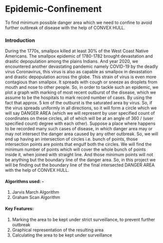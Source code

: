 # Epidemic-Confinement
To find minimum possible danger area which we need to confine to avoid further outbreak of disease with the help of CONVEX HULL.
### Introduction

During the 1770s, smallpox killed at least 30% of the West Coast Native Americans. The smallpox epidemic
of 1780-1782 brought devastation and drastic depopulation among the plains Indians.
And year 2020, we encountered another devastating pandemic namely COVID-19 by the deadly virus
Coronavirus, this virus is also as capable as smallpox in devastation and drastic depopulation across the
globe. This strain of virus is even more contagious than smallpox. It spreads with cough or sneeze as droplets
from mouth and nose to other people.
So, in order to tackle such an epidemic, we plot a graph with marking of most recent outburst of the disease,
which we assume to be the hospitals to mark record number of cases. By using the fact that approx. 5 km of
the outburst is the saturated area by virus. So, if the virus spreads uniformly in all directions, so it will form a
circle which we will say DANGER AREA (which we will represent by user specified count of coordinates on
these circles, all of which will be at an angle of 360 / (user specified count) degree with each other).
Suppose a place where happens to be recorded many such cases of disease, in which danger area may or
may not intersect the danger area caused by any other outbreak. So, we will end up having an intersection of
circles i.e. bunch of points, those intersection points are points that engulf both the circles.
We will find the minimum number of points which will cover the whole bunch of points inside it, when joined
with straight line. And those minimum points will not be anything but the boundary line of the danger area.
So, in this project we will be finding out the boundary line of the final intersected DANGER AREA with the help
of CONVEX HULL.

#### Algorithms used: -
  1. Jarvis March Algorithm
  2. Graham Scan Algorithm

#### Key Features:
  1. Marking the area to be kept under strict surveillance, to prevent further outbreak
  2. Graphical representation of the resulting area
  3. Calculating the area to be kept under surveillance
